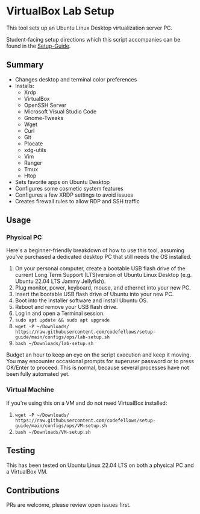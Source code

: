 # VirtualBox Lab Setup

This tool sets up an Ubuntu Linux Desktop virtualization server PC.

Student-facing setup directions which this script accompanies can be found in the [Setup-Guide](https://codefellows.github.io/setup-guide/).

## Summary

- Changes desktop and terminal color preferences
- Installs:
  - Xrdp
  - VirtualBox
  - OpenSSH Server
  - Microsoft Visual Studio Code
  - Gnome-Tweaks
  - Wget
  - Curl
  - Git
  - Plocate
  - xdg-utils
  - Vim
  - Ranger
  - Tmux
  - Htop
- Sets favorite apps on Ubuntu Desktop
- Configures some cosmetic system features
- Configures a few XRDP settings to avoid issues
- Creates firewall rules to allow RDP and SSH traffic

## Usage

### Physical PC

Here's a beginner-friendly breakdown of how to use this tool, assuming you've purchased a dedicated desktop PC that still needs the OS installed.

1. On your personal computer, create a bootable USB flash drive of the current Long Term Support (LTS)version of Ubuntu Linux Desktop (e.g. Ubuntu 22.04 LTS Jammy Jellyfish).
1. Plug monitor, power, keyboard, mouse, and ethernet into your new PC.
1. Insert the bootable USB flash drive of Ubuntu into your new PC.
1. Boot into the installer software and install Ubuntu OS.
1. Reboot and remove your USB flash drive.
1. Log in and open a Terminal session.
1. `sudo apt update && sudo apt upgrade`
1. `wget -P ~/Downloads/ https://raw.githubusercontent.com/codefellows/setup-guide/main/configs/ops/lab-setup.sh`
1. `bash ~/Downloads/lab-setup.sh`

Budget an hour to keep an eye on the script execution and keep it moving. You may encounter occasional prompts for superuser password or to press OK/Enter to proceed. This is normal, because several processes have not been fully automated yet.

### Virtual Machine

If you're using this on a VM and do not need VirtualBox installed:
1. `wget -P ~/Downloads/ https://raw.githubusercontent.com/codefellows/setup-guide/main/configs/ops/VM-setup.sh`
1. `bash ~/Downloads/VM-setup.sh`

## Testing

This has been tested on Ubuntu Linux 22.04 LTS on both a physical PC and a VirtualBox VM.

## Contributions

PRs are welcome, please review open issues first.
